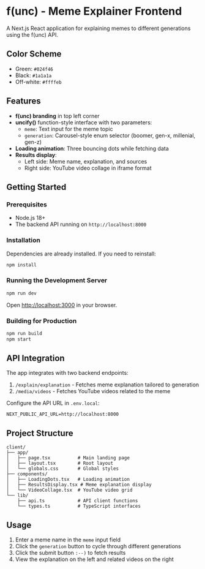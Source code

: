 # f(unc) - Meme Explainer Frontend

A Next.js React application for explaining memes to different generations using the f(unc) API.

## Color Scheme

- Green: `#024f46`
- Black: `#1a1a1a`
- Off-white: `#ffffeb`

## Features

- **f(unc) branding** in top left corner
- **uncify()** function-style interface with two parameters:
  - `meme`: Text input for the meme topic
  - `generation`: Carousel-style enum selector (boomer, gen-x, millenial, gen-z)
- **Loading animation**: Three bouncing dots while fetching data
- **Results display**:
  - Left side: Meme name, explanation, and sources
  - Right side: YouTube video collage in iframe format

## Getting Started

### Prerequisites

- Node.js 18+
- The backend API running on `http://localhost:8000`

### Installation

Dependencies are already installed. If you need to reinstall:

```bash
npm install
```

### Running the Development Server

```bash
npm run dev
```

Open [http://localhost:3000](http://localhost:3000) in your browser.

### Building for Production

```bash
npm run build
npm start
```

## API Integration

The app integrates with two backend endpoints:

1. `/explain/explanation` - Fetches meme explanation tailored to generation
2. `/media/videos` - Fetches YouTube videos related to the meme

Configure the API URL in `.env.local`:

```
NEXT_PUBLIC_API_URL=http://localhost:8000
```

## Project Structure

```
client/
├── app/
│   ├── page.tsx          # Main landing page
│   ├── layout.tsx        # Root layout
│   └── globals.css       # Global styles
├── components/
│   ├── LoadingDots.tsx   # Loading animation
│   ├── ResultsDisplay.tsx # Meme explanation display
│   └── VideoCollage.tsx  # YouTube video grid
└── lib/
    ├── api.ts            # API client functions
    └── types.ts          # TypeScript interfaces
```

## Usage

1. Enter a meme name in the `meme` input field
2. Click the `generation` button to cycle through different generations
3. Click the submit button `:--)` to fetch results
4. View the explanation on the left and related videos on the right
